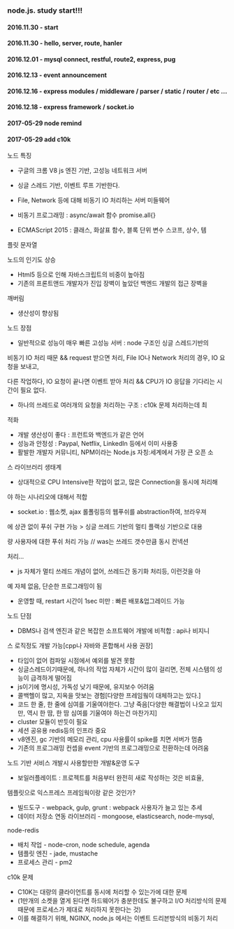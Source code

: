 ### node.js. study start!!!


#### 2016.11.30 - start
#### 2016.11.30 - hello, server, route, hanler
#### 2016.12.01 - mysql connect, restful, route2, express, pug
#### 2016.12.13 - event announcement
#### 2016.12.16 - express modules / middleware / parser / static / router / etc ...
#### 2016.12.18 - express framework / socket.io



#### 2017-05-29 node remind
#### 2017-05-29 add c10k

노드 특징
 - 구글의 크롬 V8 js 엔진 기반, 고성능 네트워크 서버
 - 싱글 스레드 기반, 이벤트 루프 기반한다.
 - File, Network 등에 대해 비동기 IO 처리하는 서버 미들웨어

 - 비동기 프로그래밍 : async/await 함수 promise.all{}
 - ECMAScript 2015 : 클래스, 화살표 함수, 블록 단위 변수 스코프, 상수, 템

플릿 문자열

노드의 인기도 상승
 - Html5 등으로 인해 자바스크립트의 비중이 높아짐
 - 기존의 프론트앤드 개발자가 진입 장벽이 높았던 백엔드 개발의 접근 장벽을 

깨버림
 - 생산성이 향상됨

노드 장점
 - 일반적으로 성능이 매우 빠른 고성능 서버 : node 구조인 싱글 스레드기반의 

비동기 IO 처리 때문
 && request 받으면 처리, File IO나 Network 처리의 경우, IO 요청을 보내고, 

다른 작업하다, IO 요청이 끝나면 이벤트 받아 처리
 && CPU가 IO 응답을 기다리는 시간이 필요 없다.
 - 하나의 쓰레드로 여러개의 요청을 처리하는 구조 : c10k 문제 처리하는데 최

적화
 - 개발 생산성이 좋다 : 프런트와 백엔드가 같은 언어
 - 성능과 안정성 : Paypal, Netflix, LinkedIn 등에서 이미 사용중
 - 활발한 개발자 커뮤니티, NPM이라는 Node.js 자칭:세계에서 가장 큰 오픈 소

스 라이브러리 생태계
 - 상대적으로 CPU Intensive한 작업이 없고, 많은 Connection을 동시에 처리해

야 하는 시나리오에 대해서 적합
 - socket.io : 웹소켓, ajax 롤폴링등의 웹푸쉬를 abstraction하여, 브라우져

에 상관 없이 푸쉬 구현 가능 > 싱글 쓰레드 기반의 멀티 플랙싱 기반으로 대용

량 사용자에 대한 푸쉬 처리 가능 // was는 쓰레드 갯수만큼 동시 컨넥션 

처리...
 - js 자체가 멀티 쓰레드 개념이 없어, 쓰레드간 동기화 처리등, 이런것을 아

예 자체 없음, 단순한 프로그래밍이 됨
 - 운영할 때, restart 시간이 1sec 미만 : 빠른 배포&업그레이드 가능

노드 단점
 - DBMS나 검색 엔진과 같은 복잡한 소프트웨어 개발에 비적합 : api나 비지니

스 로직정도 개발 가능[cpp나 자바와 혼합해서 사용 권장]
 - 타입이 없어 컴파일 시점에서 예외를 발견 못함
 - 싱글스레드이기때문에, 하나의 작업 자체가 시간이 많이 걸리면, 전체 시스템의 성능이 급격하게 떨어짐
 - js이기에 명시성, 가독성 낮기 때문에, 유지보수 어려움
 - 콜백헬이 많고, 지옥을 맛보는 경험[다양한 프레임웤이 대체하고는 있다.]
 - 코드 한 줄, 한 줄에 심여를 기울여야한다. 그냥 죽음[다양한 해결법이 나오고 있지만, 역시 한 땀, 한 땀 심여를 기울여야 하는건 마찬가지]
 - cluster 모듈이 반듯이 필요
 - 세션 공유용 redis등의 인프라 중요
 - v8엔진, gc 기반의 메모리 관리, cpu 사용률이 spike를 치면 서버가 멈춤
 - 기존의 프로그래밍 컨셉을 event 기반의 프로그래밍으로 전환하는데 어려움

노드 기반 서비스 개발시 사용할만한 개발&운영 도구
 - 보일러플레이트 : 프로젝트를 처음부터 완전히 새로 작성하는 것은 비효율, 

템플릿으로 익스프레스 프레임웍이랑 같은 것인가?

 - 빌드도구 - webpack, gulp, grunt : webpack 사용자가 늘고 있는 추세
 - 데이터 저장소 연동 라이브러리 - mongoose, elasticsearch, node-mysql, 

node-redis
 - 배치 작업 - node-cron, node schedule, agenda
 - 템플릿 엔진 - jade, mustache
 - 프로세스 관리 - pm2


c10k 문제
 - C10K는 대량의 클라이언트를 동시에 처리할 수 있는가에 대한 문제
 - (1만개의 소켓을 열게 된다면 하드웨어가 충분한데도 불구하고 I/O 처리방식의 문제때문에 프로세스가 제대로 처리하지 못한다는 것)
 - 이를 해결하기 위해, NGINX, node.js 에서는 이벤트 드리븐방식의 비동기 처리
